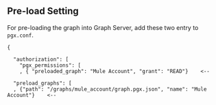 ## Pre-load Setting 

For pre-loading the graph into Graph Server, add these two entry to `pgx.conf`.

    {
    
      "authorization": [
        "pgx_permissions": [
        , { "preloaded_graph": "Mule Account", "grant": "READ"}    <--
      
      "preload_graphs": [
      , {"path": "/graphs/mule_account/graph.pgx.json", "name": "Mule Account"}    <--
